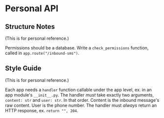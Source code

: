 # Personal API


## Structure Notes

(This is for personal reference.)

Permissions should be a database. Write a `check_permissions` function, called in `app.route("/inbound-sms")`. 


## Style Guide

(This is for personal reference.)

Each app needs a `handler` function callable under the app level, ex. in an app module's `__init__.py`. The handler *must* take exactly two arguments, `content: str` and `user: str`. In that order. Content is the inbound message's raw content. User is the phone number. The handler must *always* return an HTTP response, ex. `return "", 204`. 